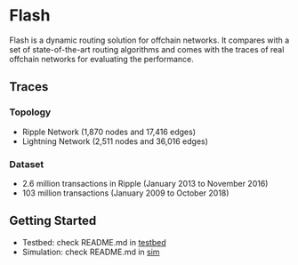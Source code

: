# Flash

Flash is a dynamic routing solution for offchain networks. It compares with a set of state-of-the-art routing algorithms and comes with the traces of real offchain networks for evaluating the performance. 

## Traces 

### Topology
* Ripple Network (1,870 nodes and 17,416 edges) 
* Lightning Network (2,511 nodes and 36,016 edges)

### Dataset
* 2.6 million transactions in Ripple (January 2013 to November 2016)
* 103 million transactions (January 2009 to October 2018)

## Getting Started 

* Testbed: check README.md in [testbed](testbed)
* Simulation: check README.md in [sim](sim)